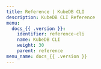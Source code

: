 ```yaml
---
title: Reference | KubeDB CLI
description: KubeDB CLI Reference
menu:
  docs_{{ .version }}:
    identifier: reference-cli
    name: KubeDB CLI
    weight: 30
    parent: reference
menu_name: docs_{{ .version }}
---
```

